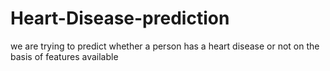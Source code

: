 # Heart-Disease-prediction
we are trying to predict whether a person has a heart disease or not on the basis of features available
